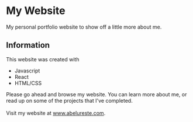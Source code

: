 
# My Website

My personal portfolio website to show off a little more about me.

## Information

This website was created with

- Javascript
- React
- HTML/CSS

Please go ahead and browse my website. You can learn more about me, or read up on some of the projects that I've completed.
<br/><br/>
Visit my website at www.abelureste.com.
